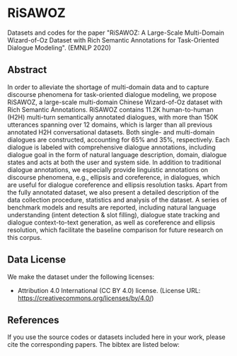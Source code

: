 # RiSAWOZ
Datasets and codes for the paper "RiSAWOZ: A Large-Scale Multi-Domain Wizard-of-Oz Dataset with Rich Semantic Annotations for Task-Oriented Dialogue Modeling". (EMNLP 2020)



## Abstract
In order to alleviate the shortage of multi-domain data and to capture discourse phenomena for task-oriented dialogue modeling, we propose RiSAWOZ, a large-scale multi-domain Chinese Wizard-of-Oz dataset with Rich Semantic Annotations. RiSAWOZ contains 11.2K human-to-human (H2H) multi-turn semantically annotated dialogues, with more than 150K utterances spanning over 12 domains, which is larger than all previous annotated H2H conversational datasets. Both single- and multi-domain dialogues are constructed, accounting for 65% and 35%, respectively. Each dialogue is labeled with comprehensive dialogue annotations, including dialogue goal in the form of natural language description, domain, dialogue states and acts at both the user and system side. In addition to traditional dialogue annotations, we especially provide linguistic annotations on discourse phenomena, e.g., ellipsis and coreference, in dialogues, which are useful for dialogue coreference and ellipsis resolution tasks. Apart from the fully annotated dataset, we also present a detailed description of the data collection procedure, statistics and analysis of the dataset. A series of benchmark models and results are reported, including natural language understanding (intent detection & slot filling), dialogue state tracking and dialogue context-to-text generation, as well as coreference and ellipsis resolution, which facilitate the baseline comparison for future research on this corpus.

## Data License
We make the dataset under the following licenses:
*  Attribution 4.0 International (CC BY 4.0) license. 
(License URL: https://creativecommons.org/licenses/by/4.0/)


## References
If you use the source codes or datasets included here in your work, please cite the corresponding papers. The bibtex are listed below:
```


```
